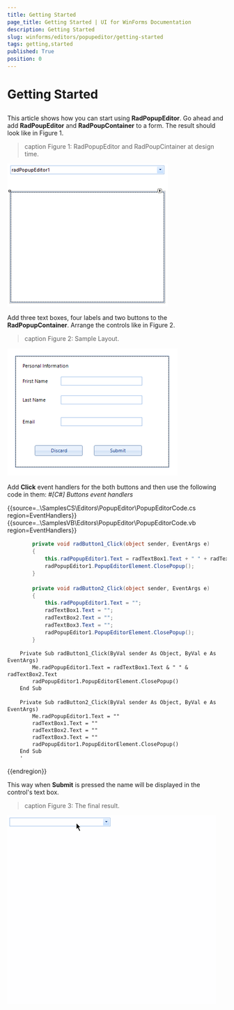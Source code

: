 ```yaml
---
title: Getting Started
page_title: Getting Started | UI for WinForms Documentation
description: Getting Started
slug: winforms/editors/popupeditor/getting-started
tags: getting,started
published: True
position: 0
---
```


# Getting Started



## 

This article shows how you can start using __RadPopupEditor__. 
        Go ahead and add __RadPoupEditor__ and __RadPoupContainer__ to a form. 
        The result should look like in Figure 1.
      
>caption Figure 1: RadPopupEditor and RadPoupCintainer at design time.

![eidtors-popupeditor-getting-started 001](images/eidtors-popupeditor-getting-started001.png)

Add three text boxes, four labels and two buttons to the __RadPopupContainer__. Arrange the controls like in Figure 2.
        
>caption Figure 2: Sample Layout.

![eidtors-popupeditor-getting-started 002](images/eidtors-popupeditor-getting-started002.png)

Add __Click__ event handlers for the both buttons and then use the following code in them:
        #_[C#] Buttons event handlers_

	



{{source=..\SamplesCS\Editors\PopupEditor\PopupEditorCode.cs region=EventHandlers}} 
{{source=..\SamplesVB\Editors\PopupEditor\PopupEditorCode.vb region=EventHandlers}} 

````C#
        private void radButton1_Click(object sender, EventArgs e)
        {
            this.radPopupEditor1.Text = radTextBox1.Text + " " + radTextBox2.Text;
            radPopupEditor1.PopupEditorElement.ClosePopup();
        }

        private void radButton2_Click(object sender, EventArgs e)
        {
            this.radPopupEditor1.Text = "";
            radTextBox1.Text = "";
            radTextBox2.Text = "";
            radTextBox3.Text = "";
            radPopupEditor1.PopupEditorElement.ClosePopup();
        }
````
````VB.NET
    Private Sub radButton1_Click(ByVal sender As Object, ByVal e As EventArgs)
        Me.radPopupEditor1.Text = radTextBox1.Text & " " & radTextBox2.Text
        radPopupEditor1.PopupEditorElement.ClosePopup()
    End Sub

    Private Sub radButton2_Click(ByVal sender As Object, ByVal e As EventArgs)
        Me.radPopupEditor1.Text = ""
        radTextBox1.Text = ""
        radTextBox2.Text = ""
        radTextBox3.Text = ""
        radPopupEditor1.PopupEditorElement.ClosePopup()
    End Sub
    '
````

{{endregion}} 




This way when __Submit__ is pressed the name will be displayed in the control's text box.
        
>caption Figure 3: The final result.

![eidtors-popupeditor-getting-started 003](images/eidtors-popupeditor-getting-started003.gif)
